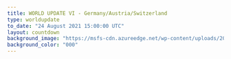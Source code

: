 ```yaml
---
title: WORLD UPDATE VI - Germany/Austria/Switzerland
type: worldupdate
to_date: "24 August 2021 15:00:00 UTC"
layout: countdown
background_image: "https://msfs-cdn.azureedge.net/wp-content/uploads/2021/07/Reunion-Island.jpg"
background_color: "000"
---
```

